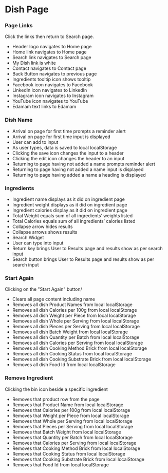 # Dish Page

### Page Links
Click the links then return to Search page.

- Header logo navigates to Home page
- Home link navigates to Home page
- Search link navigates to Search page
- My Dish link is white
- Contact navigates to Contact page
- Back Button navigates to previous page
- Ingredients tooltip icon shows tooltip
- Facebook icon navigates to Facebook
- LinkedIn icon navigates to LinkedIn
- Instagram icon navigates to Instagram
- YouTube icon navigates to YouTube
- Edamam text links to Edamam 

### Dish Name
- Arrival on page for first time prompts a reminder alert
- Arrival on page for first time input is displayed
- User can add to input
- As user types, data is saved to local localStorage
- Clicking the save icon changes the input to a header
- Clicking the edit icon changes the header to an input
- Returning to page having not added a name prompts reminder alert
- Returning to page having not added a name input is displayed
- Returning to page having added a name a heading is displayed

### Ingredients
- Ingredient name displays as it did on ingredient page
- Ingredient weight displays as it did on ingredient page
- Ingredient calories display as it did on ingredient page
- Total Weight equals sum of all ingredients’ weights listed
- Total Calories equals sum of all ingredients’ calories listed
- Collapse arrow hides results
- Collapse arrows shows results
- Search Widget
- User can type into input
- Return key brings User to Results page and results show as per search input
- Search button brings User to Results page and results show as per search input

### Start Again
Clicking on the "Start Again" button/
- Clears all page content including name
- Removes all dish Product Names from local localStorage
- Removes all dish Calories per 100g from local localStorage
- Removes all dish Weight per Piece from local localStorage
- Removes all dish Whole per Serving from local localStorage
- Removes all dish Pieces per Serving from local localStorage
- Removes all dish Batch Weight from local localStorage
- Removes all dish Quantity per Batch from local localStorage
- Removes all dish Calories per Serving from local localStorage
- Removes all dish Cooking Method Brick from local localStorage
- Removes all dish Cooking Status from local localStorage
- Removes all dish Cooking Substrate Brick from local localStorage
- Removes all dish Food Id from local localStorage

### Remove Ingredient
Clicking the bin icon beside a specific ingredient
- Removes that product row from the page
- Removes that Product Name from local localStorage
- Removes that Calories per 100g from local localStorage
- Removes that Weight per Piece from local localStorage
- Removes that Whole per Serving from local localStorage
- Removes that Pieces per Serving from local localStorage
- Removes that Batch Weight from local localStorage
- Removes that Quantity per Batch from local localStorage
- Removes that Calories per Serving from local localStorage
- Removes that Cooking Method Brick from local localStorage
- Removes that Cooking Status from local localStorage
- Removes that Cooking Substrate Brick from local localStorage
- Removes that Food Id from local localStorage